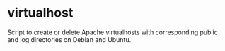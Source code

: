 # virtualhost
Script to create or delete Apache virtualhosts with corresponding public and log directories on Debian and Ubuntu.
